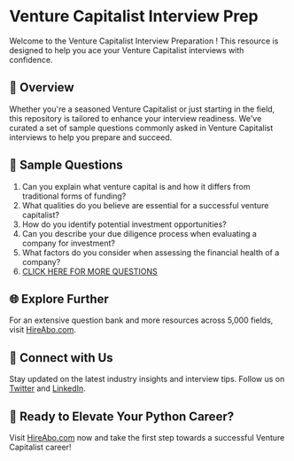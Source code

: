 # Venture Capitalist Interview Prep

Welcome to the Venture Capitalist Interview Preparation ! This resource is designed to help you ace your Venture Capitalist interviews with confidence.

## 🚀 Overview

Whether you're a seasoned Venture Capitalist or just starting in the field, this repository is tailored to enhance your interview readiness. We've curated a set of sample questions commonly asked in Venture Capitalist interviews to help you prepare and succeed.

## 📝 Sample Questions

1. Can you explain what venture capital is and how it differs from traditional forms of funding?
2. What qualities do you believe are essential for a successful venture capitalist?
3. How do you identify potential investment opportunities?
4. Can you describe your due diligence process when evaluating a company for investment?
5. What factors do you consider when assessing the financial health of a company?
6. [CLICK HERE FOR MORE QUESTIONS](https://hireabo.com/job/1_4_12/Venture%20Capitalist)

## 🌐 Explore Further

For an extensive question bank and more resources across 5,000 fields, visit [HireAbo.com](https://www.hireabo.com).

## 📱 Connect with Us

Stay updated on the latest industry insights and interview tips. Follow us on [Twitter](https://twitter.com/hireabo) and [LinkedIn](https://www.linkedin.com/in/hire-abo-3609972a8/).

## 🚀 Ready to Elevate Your Python Career?

Visit [HireAbo.com](https://www.hireabo.com) now and take the first step towards a successful Venture Capitalist career!